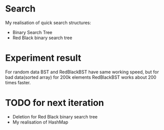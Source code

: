 Search
===

My realisation of quick search structures:

*  Binary Search Tree
*  Red Black binary search tree

Experiment result
===

For random data BST and RedBlackBST have same working speed, but for bad data(sorted array)
for 200k elements RedBlackBST works about 200 times faster.

TODO for next iteration
===

*  Deletion for Red Black binary search tree
*  My realisation of HashMap